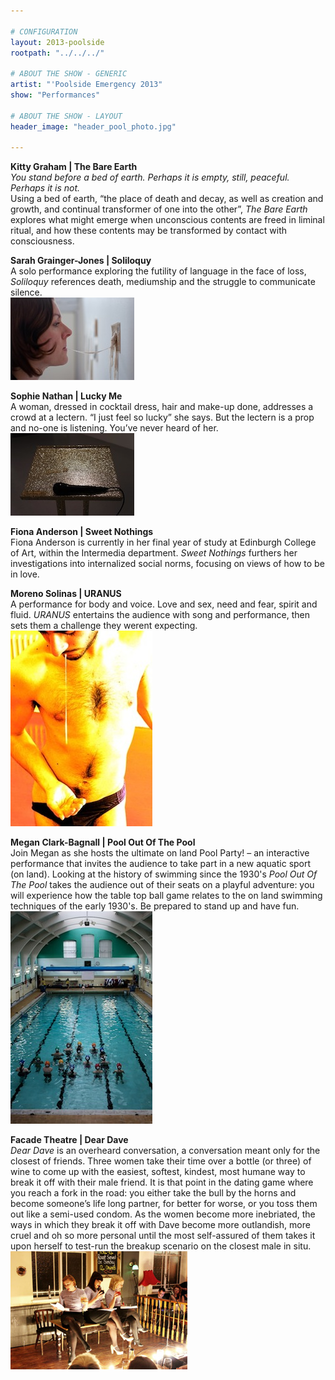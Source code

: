 ```yaml
---

# CONFIGURATION
layout: 2013-poolside
rootpath: "../../../"

# ABOUT THE SHOW - GENERIC
artist: "'Poolside Emergency 2013"
show: "Performances"

# ABOUT THE SHOW - LAYOUT
header_image: "header_pool_photo.jpg"

---
```

**Kitty Graham | The Bare Earth**    
*You stand before a bed of earth. Perhaps it is empty, still, peaceful. Perhaps it is not.*        
Using a bed of earth, “the place of death and decay, as well as creation and growth, and continual transformer of one into the other”, *The Bare Earth* explores what might emerge when unconscious contents are freed in liminal ritual, and how these contents may be transformed by contact with consciousness.        
        
**Sarah Grainger-Jones | Soliloquy**    
A solo performance exploring the futility of language in the face of loss, *Soliloquy* references death, mediumship and the struggle to communicate silence.    
![Soliloquy](soliloquy.jpg)    
        
**Sophie Nathan | Lucky Me**    
A woman, dressed in cocktail dress, hair and make-up done, addresses a crowd at a lectern. “I just feel so lucky” she says. But the lectern is a prop and no-one is listening. You’ve never heard of her.    
![Sophie Nathan](sophienathan.jpg)    
        
**Fiona Anderson | Sweet Nothings**    
Fiona Anderson is currently in her final year of study at Edinburgh College of Art, within the Intermedia department. *Sweet Nothings* furthers her investigations into internalized social norms, focusing on views of how to be in love.        
        
**Moreno Solinas | URANUS**    
A performance for body and voice. Love and sex, need and fear, spirit and fluid. *URANUS* entertains the audience with song and performance, then sets them a challenge they werent expecting.   
![Moreno Solinas](uranus.jpg)
 
**Megan Clark-Bagnall | Pool Out Of The Pool**    
Join Megan as she hosts the ultimate on land Pool Party! – an interactive performance that invites the audience to take part in a new aquatic sport (on land). Looking at the history of swimming since the 1930's *Pool Out Of The Pool* takes the audience out of their seats on a playful adventure: you will experience how the table top ball game relates to the on land swimming techniques of the early 1930's. Be prepared to stand up and have fun.        
![Pool out of the Pool](pool_in_the_pool.jpg)    
        
**Facade Theatre | Dear Dave**    
*Dear Dave* is an overheard conversation, a conversation meant only for the closest of friends. Three women take their time over a bottle (or three) of wine to come up with the easiest, softest, kindest, most humane way to break it off with their male friend. It is that point in the dating game where you reach a fork in the road: you either take the bull by the horns and become someone’s life long partner, for better for worse, or you toss them out like a semi-used condom. As the women become more inebriated, the ways in which they break it off with Dave become more outlandish, more cruel and oh so more personal until the most self-assured of them takes it upon herself to test-run the breakup scenario on the closest male in situ.        
![Façade Theatre](dear_dave1.jpg)    


    
   
